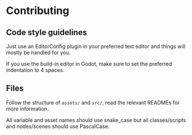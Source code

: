 # Contributing

## Code style guidelines

Just use an EditorConfig plugin in your preferred text editor and things will
mostly be handled for you.

If you use the build-in editor in Godot, make sure to set the preferred
indentation to 4 spaces.

## Files

Follow the structure of `assets/` and `src/`, read the relevant READMEs for more
information.

All variable and asset names should use snake_case but all classes/scripts and
nodes/scenes should use PascalCase.
